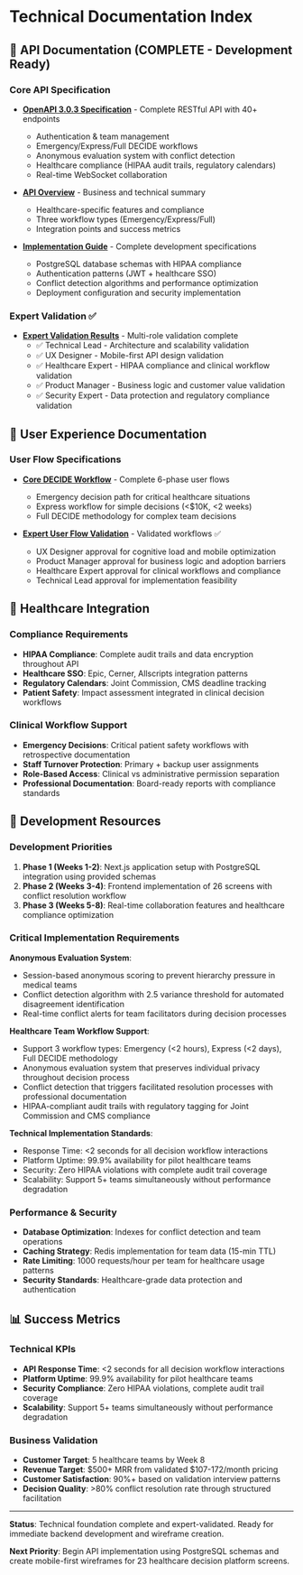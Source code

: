 # Technical Documentation Index

## 🚀 API Documentation (COMPLETE - Development Ready)

### Core API Specification
- **[OpenAPI 3.0.3 Specification](api/openapi-specification.yaml)** - Complete RESTful API with 40+ endpoints
  - Authentication & team management
  - Emergency/Express/Full DECIDE workflows  
  - Anonymous evaluation system with conflict detection
  - Healthcare compliance (HIPAA audit trails, regulatory calendars)
  - Real-time WebSocket collaboration

- **[API Overview](api/api-overview.md)** - Business and technical summary
  - Healthcare-specific features and compliance
  - Three workflow types (Emergency/Express/Full)
  - Integration points and success metrics

- **[Implementation Guide](api/implementation-guide.md)** - Complete development specifications  
  - PostgreSQL database schemas with HIPAA compliance
  - Authentication patterns (JWT + healthcare SSO)
  - Conflict detection algorithms and performance optimization
  - Deployment configuration and security implementation

### Expert Validation ✅
- **[Expert Validation Results](api/expert-validation-api-documentation.md)** - Multi-role validation complete
  - ✅ Technical Lead - Architecture and scalability validation
  - ✅ UX Designer - Mobile-first API design validation  
  - ✅ Healthcare Expert - HIPAA compliance and clinical workflow validation
  - ✅ Product Manager - Business logic and customer value validation
  - ✅ Security Expert - Data protection and regulatory compliance validation

## 📱 User Experience Documentation

### User Flow Specifications
- **[Core DECIDE Workflow](user-flows/core-decide-workflow.md)** - Complete 6-phase user flows
  - Emergency decision path for critical healthcare situations
  - Express workflow for simple decisions (<$10K, <2 weeks)
  - Full DECIDE methodology for complex team decisions

- **[Expert User Flow Validation](user-flows/expert-revalidation-improved-workflow.md)** - Validated workflows ✅
  - UX Designer approval for cognitive load and mobile optimization
  - Product Manager approval for business logic and adoption barriers
  - Healthcare Expert approval for clinical workflows and compliance
  - Technical Lead approval for implementation feasibility

## 🏥 Healthcare Integration

### Compliance Requirements
- **HIPAA Compliance**: Complete audit trails and data encryption throughout API
- **Healthcare SSO**: Epic, Cerner, Allscripts integration patterns
- **Regulatory Calendars**: Joint Commission, CMS deadline tracking
- **Patient Safety**: Impact assessment integrated in clinical decision workflows

### Clinical Workflow Support
- **Emergency Decisions**: Critical patient safety workflows with retrospective documentation
- **Staff Turnover Protection**: Primary + backup user assignments
- **Role-Based Access**: Clinical vs administrative permission separation
- **Professional Documentation**: Board-ready reports with compliance standards

## 🔧 Development Resources

### Development Priorities
1. **Phase 1 (Weeks 1-2)**: Next.js application setup with PostgreSQL integration using provided schemas
2. **Phase 2 (Weeks 3-4)**: Frontend implementation of 26 screens with conflict resolution workflow  
3. **Phase 3 (Weeks 5-8)**: Real-time collaboration features and healthcare compliance optimization

### Critical Implementation Requirements
**Anonymous Evaluation System**:
- Session-based anonymous scoring to prevent hierarchy pressure in medical teams
- Conflict detection algorithm with 2.5 variance threshold for automated disagreement identification  
- Real-time conflict alerts for team facilitators during decision processes

**Healthcare Team Workflow Support**:
- Support 3 workflow types: Emergency (<2 hours), Express (<2 days), Full DECIDE methodology
- Anonymous evaluation system that preserves individual privacy throughout decision process
- Conflict detection that triggers facilitated resolution processes with professional documentation
- HIPAA-compliant audit trails with regulatory tagging for Joint Commission and CMS compliance

**Technical Implementation Standards**:
- Response Time: <2 seconds for all decision workflow interactions
- Platform Uptime: 99.9% availability for pilot healthcare teams  
- Security: Zero HIPAA violations with complete audit trail coverage
- Scalability: Support 5+ teams simultaneously without performance degradation

### Performance & Security
- **Database Optimization**: Indexes for conflict detection and team operations
- **Caching Strategy**: Redis implementation for team data (15-min TTL)
- **Rate Limiting**: 1000 requests/hour per team for healthcare usage patterns
- **Security Standards**: Healthcare-grade data protection and authentication

## 📊 Success Metrics

### Technical KPIs
- **API Response Time**: <2 seconds for all decision workflow interactions
- **Platform Uptime**: 99.9% availability for pilot healthcare teams
- **Security Compliance**: Zero HIPAA violations, complete audit trail coverage
- **Scalability**: Support 5+ teams simultaneously without performance degradation

### Business Validation
- **Customer Target**: 5 healthcare teams by Week 8 
- **Revenue Target**: $500+ MRR from validated $107-172/month pricing
- **Customer Satisfaction**: 90%+ based on validation interview patterns
- **Decision Quality**: >80% conflict resolution rate through structured facilitation

---

**Status**: Technical foundation complete and expert-validated. Ready for immediate backend development and wireframe creation.

**Next Priority**: Begin API implementation using PostgreSQL schemas and create mobile-first wireframes for 23 healthcare decision platform screens.